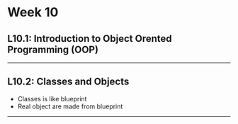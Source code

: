 # Week 10

## L10.1: Introduction to Object Orented Programming (OOP)





***

## L10.2: Classes and Objects

* Classes is like blueprint
* Real object are made from blueprint
***
